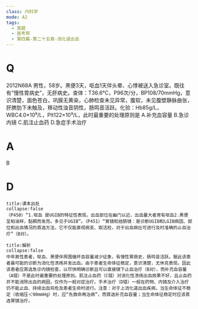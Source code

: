 ```yaml
---
class: 内科学
mode: A2
tags:
  - 真题
  - 医考帮
  - 第四篇-第二十五章-消化道出血
---
```


# Q
2012N68A 男性，58岁。黑便3天，呕血1天伴头晕、心悸被送入急诊室。既往有“慢性胃病史”，无肝病史。查体：T36.6℃，P96次/分，BP108/70mmHg，意识清楚，面色苍白，巩膜无黄染，心肺检查未见异常，腹软，未见腹壁静脉曲张，肝脾肋下未触及，移动性浊音阴性，肠鸣音活跃。化验：Hb85g/L，WBC4.0×10⁹/L，Plt122×10⁹/L，此时最重要的处理原则是
A.补充血容量
B.急诊内镜
C.肌注止血药
D.急症手术治疗

# A
B
# D
```ad-note
title:课本出处
collapse:false
（P450）“1.呕血 是UGIB的特征性表现。出血部位在幽门以近，出血量大者常有呕血2.黑便 呈柏油样，黏稠而发亮。多见于UGIB”。（P451）“胃镜和结肠镜：是诊断UGIB和LGIB病因、部位和出血情况的首选方法，它不仅能直视病变、取活检，对于出血病灶可进行及时准确的止血治疗”（B对）。
```

```ad-summary
title:解析
collapse:false
中年男性患者，呕血、黑便伴周围循环血容量减少征象，有慢性胃病史，肠鸣音活跃。据此该患者最可能的诊断为消化性溃疡并发出血。由于患者生命体征稳定，意识清楚，无休克表现。因此该患者应首选急诊内镜检查，以尽快明确诊断且可以直接镜下止血治疗（B对），而补充血容量（A错）不是此时最重要的处理原则。肌注止血药（C错）对消化性溃疡出血效果不好，且止血药并不能消除出血的病因，仅作为一般对症治疗。手术治疗（D错）一般在药物、内镜及介入治疗仍不能止血、持续出血将危及患者生命时进行。注意：对于上消化道出血疾病，当生命体征不稳定（收缩压＜90mmHg）时，应“先救命再治病”，而首选补充血容量；当生命体征稳定时应该首选胃镜治疗。
```

